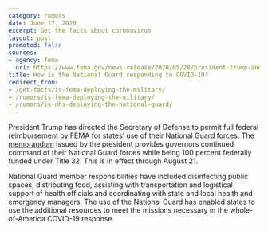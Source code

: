 ```yaml
---
category: rumors
date: June 17, 2020
excerpt: Get the facts about coronavirus
layout: post
promoted: false
sources:
- agency: fema
  url: https://www.fema.gov/news-release/2020/05/28/president-trump-announces-extension-title-32-orders
title: How is the National Guard responding to COVID-19? 
redirect_from: 
- /get-facts/is-fema-deploying-the-military/
- /rumors/is-fema-deploying-the-military/
- /rumors/is-dhs-deploying-the-national-guard/
---
```


President Trump has directed the Secretary of Defense to permit full federal reimbursement by FEMA for states’ use of their National Guard forces. The [memorandum](https://www.whitehouse.gov/presidential-actions/memorandum-governors-use-national-guard-respond-covid-19-facilitate-economic-recovery/) issued by the president provides governors continued command of their National Guard forces while being 100 percent federally funded under Title 32. This is in effect through August 21.

National Guard member responsibilities have included disinfecting public spaces, distributing food, assisting with transportation and logistical support of health officials and coordinating with state and local health and emergency managers. The use of the National Guard has enabled states to use the additional resources to meet the missions necessary in the whole-of-America COVID-19 response.